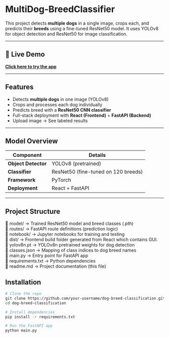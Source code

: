 # MultiDog-BreedClassifier

This project detects **multiple dogs** in a single image, crops each, and predicts their **breeds** using a fine-tuned ResNet50 model. It uses YOLOv8 for object detection and ResNet50 for image classification.

---

## 🔗 Live Demo

**[Click here to try the app ](https://huggingface.co/spaces/Razor2507/DogsBreedClassification)**  

---

## Features

- Detects **multiple dogs** in one image (YOLOv8)
- Crops and processes each dog individually
- Predicts breed with a **ResNet50 CNN classifier**
- Full-stack deployment with **React (Frontend)** + **FastAPI (Backend)**
- Upload image → See labeled results

---

## Model Overview

| Component | Details |
|----------|---------|
| **Object Detector** | YOLOv8 (pretrained) |
| **Classifier** | ResNet50 (fine-tuned on 120 breeds) |
| **Framework** | PyTorch |
| **Deployment** | React + FastAPI |

---

## Project Structure
📁 model/            → Trained ResNet50 model and breed classes (.pth)  
📁 routes/           → FastAPI route definitions (prediction logic)  
📁 notebook/         → Jupyter notebooks for training and testing  
📁 dist/             → Frontend build folder generated from React which contains GUI.   
📄 yolov8n.pt        → YOLOv8n pretrained weights for dog detection  
📄 classes.json      → Mapping of class indices to dog breed names  
📄 main.py           → Entry point for FastAPI app  
📄 requirements.txt  → Python dependencies  
📄 readme.md         → Project documentation (this file)  


## Installation

```bash
# Clone the repo
git clone https://github.com/your-username/dog-breed-classification.git
cd dog-breed-classification

# Install dependencies
pip install -r requirements.txt

# Run the FastAPI app
python main.py
